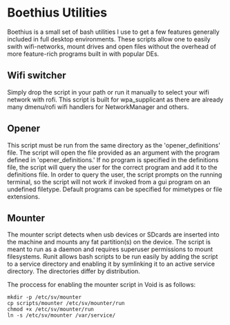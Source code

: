 # Boethius Utilities

Boethius is a small set of bash utilities I use to get a few features generally included in full desktop environments. These scripts allow one to easily swith wifi-networks, mount drives and open files without the overhead of more feature-rich programs built in with popular DEs. 
## Wifi switcher
Simply drop the script in your path or run it manually to select your wifi network with rofi. This script is built for wpa_supplicant as there are already many dmenu/rofi wifi handlers for NetworkManager and others.

## Opener
This script must be run from the same directory as the 'opener\_definitions' file. The script will open the file provided as an argument with the program defined in 'opener_definitions.' If no program is specified in the definitions file, the script will query the user for the correct program and add it to the definitions file. In order to query the user, the script prompts on the running terminal, so the script will not work if invoked from a gui program on an undefined filetype. Default programs can be specified for mimetypes or file extensions.

## Mounter 
The mounter script detects when usb devices or SDcards are inserted into the machine and mounts any fat partition(s) on the device. The script is meant to run as a daemon and requires superuser permissions to mount filesystems. Runit allows bash scripts to be run easily by adding the script to a service directory and enabling it by symlinking it to an active service directory. The directories differ by distribution. 

The proccess for enabling the mounter script in Void is as follows:

	mkdir -p /etc/sv/mounter
	cp scripts/mounter /etc/sv/mounter/run
	chmod +x /etc/sv/mounter/run
	ln -s /etc/sv/mounter /var/service/
